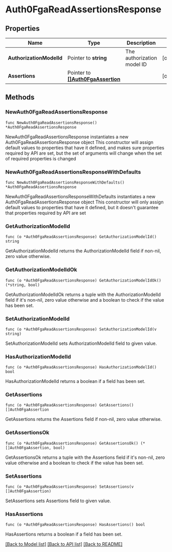 # Auth0FgaReadAssertionsResponse

## Properties

Name | Type | Description | Notes
------------ | ------------- | ------------- | -------------
**AuthorizationModelId** | Pointer to **string** | The authorization model ID | [optional] 
**Assertions** | Pointer to [**[]Auth0FgaAssertion**](Auth0FgaAssertion.md) |  | [optional] 

## Methods

### NewAuth0FgaReadAssertionsResponse

`func NewAuth0FgaReadAssertionsResponse() *Auth0FgaReadAssertionsResponse`

NewAuth0FgaReadAssertionsResponse instantiates a new Auth0FgaReadAssertionsResponse object
This constructor will assign default values to properties that have it defined,
and makes sure properties required by API are set, but the set of arguments
will change when the set of required properties is changed

### NewAuth0FgaReadAssertionsResponseWithDefaults

`func NewAuth0FgaReadAssertionsResponseWithDefaults() *Auth0FgaReadAssertionsResponse`

NewAuth0FgaReadAssertionsResponseWithDefaults instantiates a new Auth0FgaReadAssertionsResponse object
This constructor will only assign default values to properties that have it defined,
but it doesn't guarantee that properties required by API are set

### GetAuthorizationModelId

`func (o *Auth0FgaReadAssertionsResponse) GetAuthorizationModelId() string`

GetAuthorizationModelId returns the AuthorizationModelId field if non-nil, zero value otherwise.

### GetAuthorizationModelIdOk

`func (o *Auth0FgaReadAssertionsResponse) GetAuthorizationModelIdOk() (*string, bool)`

GetAuthorizationModelIdOk returns a tuple with the AuthorizationModelId field if it's non-nil, zero value otherwise
and a boolean to check if the value has been set.

### SetAuthorizationModelId

`func (o *Auth0FgaReadAssertionsResponse) SetAuthorizationModelId(v string)`

SetAuthorizationModelId sets AuthorizationModelId field to given value.

### HasAuthorizationModelId

`func (o *Auth0FgaReadAssertionsResponse) HasAuthorizationModelId() bool`

HasAuthorizationModelId returns a boolean if a field has been set.

### GetAssertions

`func (o *Auth0FgaReadAssertionsResponse) GetAssertions() []Auth0FgaAssertion`

GetAssertions returns the Assertions field if non-nil, zero value otherwise.

### GetAssertionsOk

`func (o *Auth0FgaReadAssertionsResponse) GetAssertionsOk() (*[]Auth0FgaAssertion, bool)`

GetAssertionsOk returns a tuple with the Assertions field if it's non-nil, zero value otherwise
and a boolean to check if the value has been set.

### SetAssertions

`func (o *Auth0FgaReadAssertionsResponse) SetAssertions(v []Auth0FgaAssertion)`

SetAssertions sets Assertions field to given value.

### HasAssertions

`func (o *Auth0FgaReadAssertionsResponse) HasAssertions() bool`

HasAssertions returns a boolean if a field has been set.


[[Back to Model list]](../README.md#documentation-for-models) [[Back to API list]](../README.md#documentation-for-api-endpoints) [[Back to README]](../README.md)



